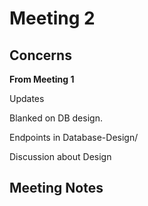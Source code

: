 # Meeting 2

## Concerns

**From Meeting 1**

Updates

Blanked on DB design.

Endpoints in Database-Design/

Discussion about Design


## Meeting Notes
